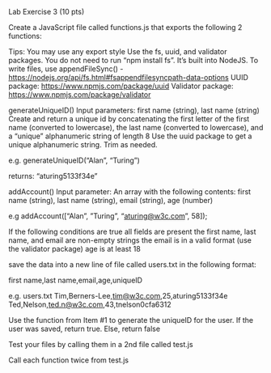 Lab Exercise 3 (10 pts)

Create a JavaScript file called functions.js that exports the following 2 functions:

Tips:
You may use any export style
Use the fs, uuid, and validator packages. 
You do not need to run “npm install fs”. It’s built into NodeJS.
To write files, use appendFileSync() -  https://nodejs.org/api/fs.html#fsappendfilesyncpath-data-options
UUID package: https://www.npmjs.com/package/uuid
Validator package: https://www.npmjs.com/package/validator

generateUniqueID()
Input parameters: first name (string), last name (string)
Create and return a unique id by concatenating the first letter of the first name (converted to lowercase), the last name (converted to lowercase), and a “unique” alphanumeric string of length 8
Use the uuid package to get a unique alphanumeric string. Trim as needed. 

e.g.
generateUniqueID(“Alan”, “Turing”)

returns: “aturing5133f34e”

addAccount()
Input parameter: An array with the following contents: first name (string), last name (string), email (string), age (number)

e.g addAccount([“Alan”, ”Turing”, “aturing@w3c.com”, 58]);

If the following conditions are true
all fields are present
the first name, last name, and email are non-empty strings
the email is in a valid format (use the validator package)
age is at least 18

save the data into a new line of file called users.txt in the following format:

first name,last name,email,age,uniqueID

e.g.
users.txt
Tim,Berners-Lee,tim@w3c.com,25,aturing5133f34e
Ted,Nelson,ted.n@w3c.com,43,tnelson0cfa6312


Use the function from Item #1 to generate the uniqueID for the user.
If the user was saved, return true. Else, return false


Test your files by calling them in a 2nd file called test.js

Call each function twice from test.js
